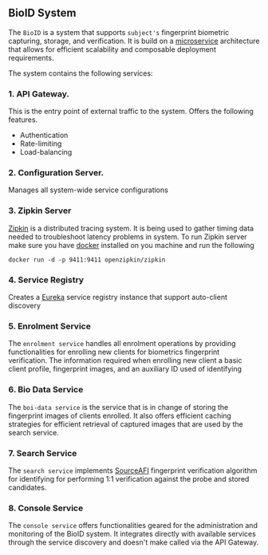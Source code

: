 ## BioID System

The `BioID` is a system that supports `subject's` fingerprint biometric capturing, storage, and verification.
It is build on a [microservice](https://spring.io/microservices) architecture that allows for efficient scalability and composable deployment 
requirements.

The system contains the following services:

### 1. API Gateway.
This is the entry point of external traffic to the system. Offers the following features.
- Authentication
- Rate-limiting
- Load-balancing


### 2. Configuration Server.
Manages all system-wide service configurations

### 3. Zipkin Server
[Zipkin](https://hub.docker.com/r/openzipkin/zipkin) is a distributed tracing system. It is being used to gather timing data needed to troubleshoot 
latency problems in system.
To run Zipkin server make sure you have [docker](https://www.docker.com/products/docker-desktop/) installed on you machine and run the following
```shell
docker run -d -p 9411:9411 openzipkin/zipkin
```

### 4. Service Registry
Creates a [Eureka](https://spring.io/guides/gs/service-registration-and-discovery/) service registry instance that support auto-client discovery

### 5. Enrolment Service
The `enrolment service` handles all enrolment operations by providing functionalities for enrolling new clients for 
biometrics fingerprint verification. The information required when enrolling new client a basic client profile, 
fingerprint images, and an auxiliary ID used of identifying 

### 6. Bio Data Service
The `boi-data service` is the service that is in change of storing the fingerprint images of clients enrolled. It also 
offers efficient caching strategies for efficient retrieval of captured images that are used by the search service.

### 7. Search Service
The `search service` implements [SourceAFI](https://sourceafis.machinezoo.com/java) fingerprint verification algorithm for 
identifying for performing 1:1 verification against the probe and stored candidates.

### 8. Console Service
The `console service` offers functionalities geared for the administration and monitoring of the BioID system. It integrates 
directly with available services through the service discovery and doesn't make called via the API Gateway.